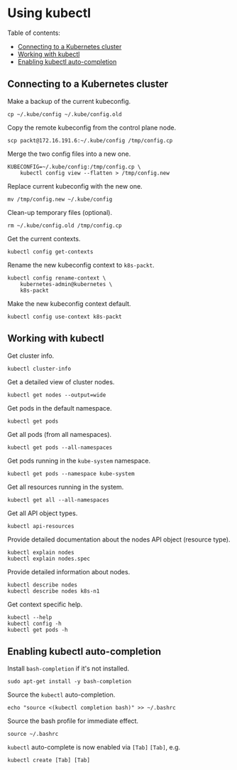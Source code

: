 # Using kubectl

Table of contents:
* [Connecting to a Kubernetes cluster](#connecting-to-a-kubernetes-cluster)
* [Working with kubectl](#working-with-kubectl)
* [Enabling kubectl auto-completion](#enabling-kubectl-auto-completion})

## Connecting to a Kubernetes cluster

Make a backup of the current kubeconfig.

```
cp ~/.kube/config ~/.kube/config.old
```

Copy the remote kubeconfig from the control plane node.

```
scp packt@172.16.191.6:~/.kube/config /tmp/config.cp
```

Merge the two config files into a new one.

```
KUBECONFIG=~/.kube/config:/tmp/config.cp \
    kubectl config view --flatten > /tmp/config.new
```

Replace current kubeconfig with the new one.

```
mv /tmp/config.new ~/.kube/config
```

Clean-up temporary files (optional).

```
rm ~/.kube/config.old /tmp/config.cp
```

Get the current contexts.

```
kubectl config get-contexts
```

Rename the new kubeconfig context to `k8s-packt`.

```
kubectl config rename-context \
    kubernetes-admin@kubernetes \
    k8s-packt
```

Make the new kubeconfig context default.

```
kubectl config use-context k8s-packt
```

## Working with kubectl


Get cluster info.

```
kubectl cluster-info
```

Get a detailed view of cluster nodes.

```
kubectl get nodes --output=wide
```

Get pods in the default namespace.

```
kubectl get pods
```

Get all pods (from all namespaces).

```
kubectl get pods --all-namespaces
```

Get pods running in the `kube-system` namespace.

```
kubectl get pods --namespace kube-system
```

Get all resources running in the system.

```
kubectl get all --all-namespaces
```

Get all API object types.

```
kubectl api-resources
```

Provide detailed documentation about the nodes API object (resource type).

```
kubectl explain nodes
kubectl explain nodes.spec
```

Provide detailed information about nodes.

```
kubectl describe nodes
kubectl describe nodes k8s-n1
```

Get context specific help.

```
kubectl --help
kubectl config -h
kubectl get pods -h
```

## Enabling kubectl auto-completion


Install `bash-completion` if it's not installed.

```
sudo apt-get install -y bash-completion
```

Source the `kubectl` auto-completion.

```
echo "source <(kubectl completion bash)" >> ~/.bashrc
```

Source the bash profile for immediate effect.

```
source ~/.bashrc
```

`kubectl` auto-complete is now enabled via `[Tab]` `[Tab]`, e.g.

```
kubectl create [Tab] [Tab]
```
